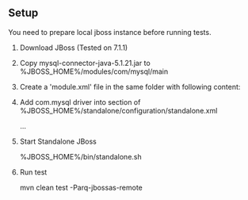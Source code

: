## Setup

You need to prepare local jboss instance before running tests.

1. Download JBoss (Tested on 7.1.1)
2. Copy mysql-connector-java-5.1.21.jar to %JBOSS_HOME%/modules/com/mysql/main
3. Create a 'module.xml' file in the same folder with following content:

    <?xml version="1.0" encoding="UTF-8"?>
    <module xmlns="urn:jboss:module:1.0" name="com.mysql">
      <resources>
        <resource-root path="mysql-connector-java-5.1.21.jar"/>
      </resources>
      <dependencies>
        <module name="javax.api"/>
      </dependencies>
    </module>

4. Add com.mysql driver into <drivers> section of %JBOSS_HOME%/standalone/configuration/standalone.xml

    <drivers>
        <driver name="com.mysql" module="com.mysql"/>
    ...
    </drivers>

5. Start Standalone JBoss

    %JBOSS_HOME%/bin/standalone.sh

6. Run test

    mvn clean test -Parq-jbossas-remote